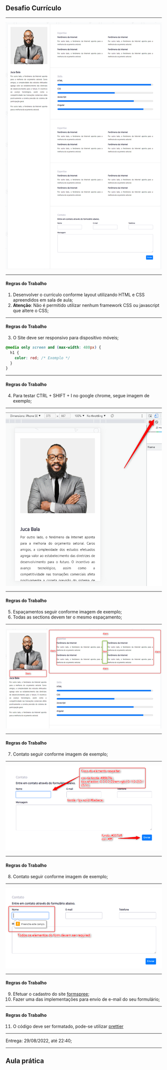 ## Desafio Currículo

---

![IMG](./cv.png)

---

#### Regras do Trabalho

1. Desenvolver o currículo conforme layout utilizando HTML e CSS apreendidos em sala de aula;
2. <b>Atenção</b>: Não é permitido utilizar nenhum framework CSS ou javascript que altere o CSS;

---

#### Regras do Trabalho

3. O Site deve ser responsivo para dispositivo móveis;

```css
@media only screen and (max-width: 480px) {
  h1 {
    color: red; /* Exemplo */
  }
}
```

---

#### Regras do Trabalho

4. Para testar CTRL + SHIFT + I no google chrome, segue imagem de exemplo;

---

![IMG](./cv-mobile.png)

---

#### Regras do Trabalho

5. Espaçamentos seguir conforme imagem de exemplo;
6. Todas as sections devem ter o mesmo espaçamento;

---

![IMG](./cv-espacamentos.png)

---

#### Regras do Trabalho

7. Contato seguir conforme imagem de exemplo;

---

![IMG](./cv-contato.png)

---

#### Regras do Trabalho

8. Contato seguir conforme imagem de exemplo;

---

![IMG](./cv-contato-required.png)

---

#### Regras do Trabalho

9. Efetuar o cadastro do site [formspree](https://formspree.io/);
10. Fazer uma das implementações para envio de e-mail do seu formulário;

---

#### Regras do Trabalho

11. O código deve ser formatado, pode-se utilizar [prettier](https://prettier.io/)

---

Entrega: 29/08/2022, até 22:40;

---

## Aula prática
